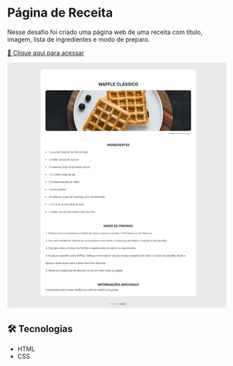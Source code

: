 # Página de Receita

Nesse desafio foi criado uma página web de uma receita com título, imagem, lista de ingredientes e modo de preparo.

[🔗 Clique aqui para acessar](https://gabrielli-lima.github.io/PaginaDeReceita/)

![preview](./.github/preview.png)

## 🛠️ Tecnologias
- HTML
- CSS